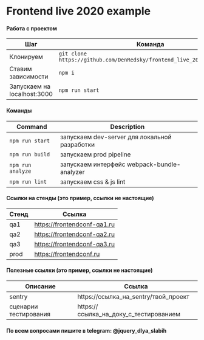 # Frontend live 2020 example

#### Работа с проектом
Шаг | Команда
------------ | -------------
Клонируем | `git clone https://github.com/DenRedsky/frontend_live_2020_example.git`
Ставим зависимости | `npm i`
Запускаем на localhost:3000 | `npm run start`

#### Команды
Command | Description
------------ | -------------
`npm run start` | запускаем dev-server для локальной разработки
`npm run build` | запускаем prod pipeline
`npm run analyze` | запускаем интерфейс webpack-bundle-analyzer
`npm run lint` | запускаем css & js lint

#### Ссылки на стенды (это пример, ссылки не настоящие)
Стенд | Ссылка
------------ | -------------
qa1 | https://frontendconf-qa1.ru
qa2 | https://frontendconf-qa2.ru
qa3 | https://frontendconf-qa3.ru
prod | https://frontendconf.ru

#### Полезные ссылки (это пример, ссылки не настоящие)
Описание | Ссылка
------------ | -------------
sentry | https://ссылка_на_sentry/твой_проект
сценарии тестирования | https://ссылка_на_доку_с_тестированием

#### По всем вопросами пишите в telegram: @jquery_dlya_slabih
